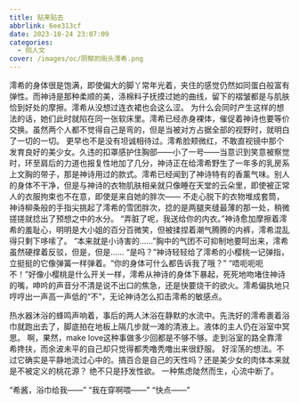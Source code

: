 ```yaml
---
title: 贴来贴去
abbrlink: 6ee313cf
date: 2023-10-24 23:07:09
categories:
  - 同人文
cover: /images/oc/阴郁的街头澪希.png
---
```

澪希的身体很是饱满，即使偏大的脚丫常年光着，夹住的感觉仍然如同蛋白般富有弹性。而神诗是那种柔顺的美，涤棉料子抚摸过她的曲线，留下的褶皱都是与肌肤恰到好处的摩擦。澪希从没想过连衣裙也会这么涩。
为什么会同时产生这样的想法的话，她们此时就陷在同一张软床里。澪希已经赤身裸体，催促着神诗也要等价交换。虽然两个人都不觉得自己是弯的，但是当被对方占据全部的视野时，就明白了一切的一切。
更早也不是没有坦诚相待过。澪希脸颊微红，不敢直视镜中那个发育良好的美少女。久违的扣罩感护住胸部——小了一号——当意识到笑意被察觉时，环至肩后的力道也报复性地加了几分，神诗正在给澪希野生了一年多的乳房系上文胸的带子，那是神诗用过的款式。澪希已经闻到了神诗特有的香薰气味。别人的身体不干净，但是与神诗的衣物肌肤相亲就只像睡在天堂的云朵里，即使被正常人的衣服拘束也不在意，即使是来自她的胖次——
不走心脱下的衣物堆成套筒，神诗柳条般的手指尖挑起了澪希的雪团胖次，捻的是两腿夹缝最薄的那一处，稍微搓搓就捻出了预想之中的水分。
“弄脏了呢，我送给你的内衣。”神诗愈加摩擦着澪希的羞耻心，明明是大小姐的百分百微笑，但被揉捏着潮气腾腾的内裤，澪希混乱得只剩下哆嗦了。
“本来就是小诗害的……”胸中的气团不可抑制地要呵出来，澪希虽然硬撑着反驳，但是，但是……
“是吗？”神诗轻轻给了澪希的小樱桃一记弹指，立挺挺的它像弹簧一样弹着。“你的身体可什么都告诉我了哦？”
“唔呃呃呃不！”好像小樱桃是什么开关一样，澪希从神诗的身体下暴起，死死地吻堵住神诗的嘴，呻吟的声音分不清是说不出口的焦急，还是快要烧干的欲火。澪希偏执地只哼哼出一声高一声低的“不”，无论神诗怎么扣击澪希的敏感点。

热水器沐浴的蜂鸣声响着，事后的两人沐浴在静默的水流中。先洗好的澪希裹着浴巾就跑出去了，脚底拍在地板上隔几步就一滩的清液上。液体的主人仍在浴室中冥思。
啊，果然，make love这种事做多少回都是不够不够。走到浴室的路全靠澪希搀扶，而余波未平的自己却只觉得都秃噜秃噜出来很舒服。
好淫荡的想法。不过它确实是平静地流过心中的。搞百合是自己的天性吗？还是美少女的肉体本来就是不被定义的桃花源？
绝不只是抒发性欲。
一种焦虑陡然而生，心流中断了。

“希酱，浴巾给我——”
“我在穿啊喂——”
“快点——”
